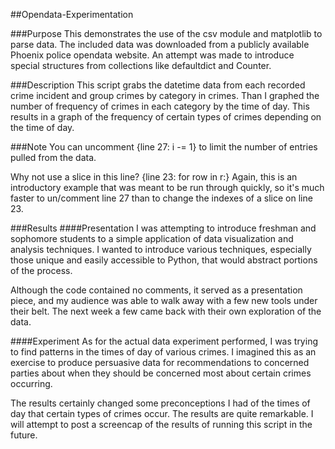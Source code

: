 ##Opendata-Experimentation

###Purpose
This demonstrates the use of the csv module and matplotlib to parse data. The included data was downloaded from a publicly available Phoenix police opendata website. An attempt was made to introduce special structures from collections like defaultdict and Counter.

###Description
This script grabs the datetime data from each recorded crime incident and group crimes by category in crimes. Than I graphed the number of frequency of crimes in each category by the time of day. This results in a graph of the frequency of certain types of crimes depending on the time of day.

###Note
You can uncomment
  {line 27: i -= 1}
to limit the number of entries pulled from the data.

Why not use a slice in this line?
  {line 23: for row in r:}
Again, this is an introductory example that was meant to be run through quickly, so it's much faster to un/comment line 27 than to change the indexes of a slice on line 23.

###Results
####Presentation
I was attempting to introduce freshman and sophomore students to a simple application of data visualization and analysis techniques. I wanted to introduce various techniques, especially those unique and easily accessible to Python, that would abstract portions of the process.

  Although the code contained no comments, it served as a presentation piece, and my audience was able to walk away with a few new tools under their belt. The next week a few came back with their own exploration of the data.

####Experiment
As for the actual data experiment performed, I was trying to find patterns in the times of day of various crimes. I imagined this as an exercise to produce persuasive data for recommendations to concerned parties about when they should be concerned most about certain crimes occurring.

  The results certainly changed some preconceptions I had of the times of day that certain types of crimes occur. The results are quite remarkable. I will attempt to post a screencap of the results of running this script in the future.
